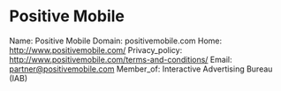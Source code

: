 
# Positive Mobile

Name: Positive Mobile
Domain: positivemobile.com
Home: http://www.positivemobile.com/
Privacy_policy: http://www.positivemobile.com/terms-and-conditions/
Email: partner@positivemobile.com
Member_of: Interactive Advertising Bureau (IAB)
